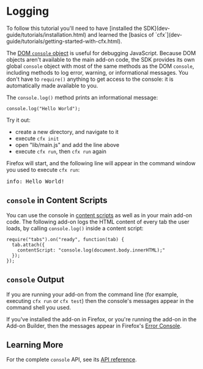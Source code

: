 # Logging #

<!-- This Source Code Form is subject to the terms of the Mozilla Public
   - License, v. 2.0. If a copy of the MPL was not distributed with this
   - file, You can obtain one at http://mozilla.org/MPL/2.0/. -->

<span class="aside">
To follow this tutorial you'll need to have
[installed the SDK](dev-guide/tutorials/installation.html)
and learned the
[basics of `cfx`](dev-guide/tutorials/getting-started-with-cfx.html).
</span>

The [DOM `console` object](https://developer.mozilla.org/en/DOM/console)
is useful for debugging JavaScript. Because DOM objects aren't available
to the main add-on code, the SDK provides its own global `console` object
with most of the same methods as the DOM `console`, including methods to
log error, warning, or informational messages. You don't have to
`require()` anything to get access to the console: it is automatically
made available to you.

The `console.log()` method prints an informational message:

    console.log("Hello World");

Try it out:

* create a new directory, and navigate to it
* execute `cfx init`
* open "lib/main.js" and add the line above
* execute `cfx run`, then `cfx run` again

Firefox will start, and the following line will appear in the command
window you used to execute `cfx run`:

<pre>
info: Hello World!
</pre>

## `console` in Content Scripts ##

You can use the console in
[content scripts](dev-guide/guides/content-scripts/index.html) as well
as in your main add-on code. The following add-on logs the HTML content
of every tab the user loads, by calling `console.log()` inside a content
script:

    require("tabs").on("ready", function(tab) {
      tab.attach({
        contentScript: "console.log(document.body.innerHTML);"
      });
    });

## `console` Output ##

If you are running your add-on from the command line (for example,
executing `cfx run` or `cfx test`) then the console's messages appear
in the command shell you used.

If you've installed the add-on in Firefox, or you're running the
add-on in the Add-on Builder, then the messages appear in Firefox's
[Error Console](https://developer.mozilla.org/en/Error_Console).

## Learning More ##

For the complete `console` API, see its
[API reference](dev-guide/console.html).
